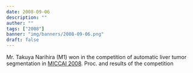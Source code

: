 ```yaml
---
date: 2008-09-06
description: ""
auther: ""
tags: ["2008"]
banner: "img/banners/2008-09-06.png"
draft: false
---
```

Mr. Takuya Narihira (M1) won in the competition of automatic liver tumor segmentation in [MICCAI 2008](http://miccai2008.rutgers.edu/). Proc. and results of the competition
<!--more-->
